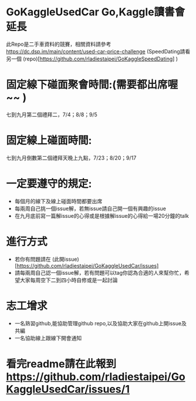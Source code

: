 # GoKaggleUsedCar Go,Kaggle讀書會延長 
此Repo是二手車資料的競賽，相關資料請參考 https://dc.dsp.im/main/content/used-car-price-challenge (SpeedDating請看另一個 (repo)[https://github.com/rladiestaipei/GoKaggleSpeedDating] )
# 固定線下碰面聚會時間:(需要都出席喔~~  )
七到九月第二個禮拜二，7/4；8/8；9/5  
# 固定線上碰面時間:
七到九月倒數第二個禮拜天晚上九點，7/23；8/20；9/17  
# 一定要遵守的規定:  
* 每個月的線下及線上碰面時間都要出席  
* 每兩周自己挑一個issue解，若無issue請自己開一個有興趣的issue
* 在九月底前寫一篇解issue的心得或是根據解issue的心得給一場20分鐘的talk

# 進行方式  
* 若你有問題請在 (此開issue)[https://github.com/rladiestaipei/GoKaggleUsedCar/issues]  
* 請每兩周自己認一個issue解，若有問題可以tag你認為合適的人來幫你忙，希望大家每周空下二到四小時自修或是一起討論


# 志工增求
* 一名熟習github,能協助管理github repo,以及協助大家在github上開issue及共編  
* 一名協助線上跟線下開會通知  

# 看完readme請在此報到 https://github.com/rladiestaipei/GoKaggleUsedCar/issues/1
